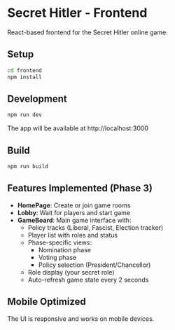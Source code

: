 # Secret Hitler - Frontend

React-based frontend for the Secret Hitler online game.

## Setup

```bash
cd frontend
npm install
```

## Development

```bash
npm run dev
```

The app will be available at http://localhost:3000

## Build

```bash
npm run build
```

## Features Implemented (Phase 3)

- **HomePage**: Create or join game rooms
- **Lobby**: Wait for players and start game
- **GameBoard**: Main game interface with:
  - Policy tracks (Liberal, Fascist, Election tracker)
  - Player list with roles and status
  - Phase-specific views:
    - Nomination phase
    - Voting phase
    - Policy selection (President/Chancellor)
  - Role display (your secret role)
  - Auto-refresh game state every 2 seconds

## Mobile Optimized

The UI is responsive and works on mobile devices.

